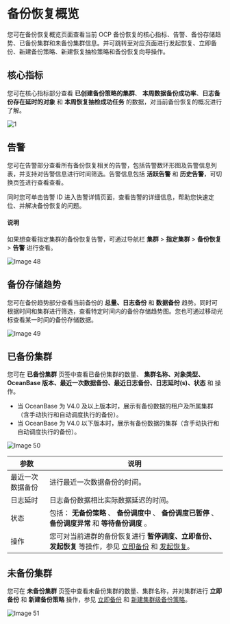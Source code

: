 # 备份恢复概览

您可在备份恢复概览页面查看当前 OCP 备份恢复的核心指标、告警、备份存储趋势、已备份集群和未备份集群信息。并可跳转至对应页面进行发起恢复、立即备份、新建备份策略、新建恢复抽检策略和备份恢复向导操作。

## 核心指标

您可在核心指标部分查看 **已创建备份策略的集群**、 **本周数据备份成功率**、**日志备份存在延时的对象** 和 **本周恢复抽检成功任务** 的数据，对当前备份恢复的概况进行了解。

![1](https://obbusiness-private.oss-cn-shanghai.aliyuncs.com/doc/img/ocp/401/%E6%A0%B8%E5%BF%83%E6%8C%87%E6%A0%871.png)

## 告警

您可在告警部分查看所有备份恢复相关的告警，包括告警数环形图及告警信息列表，并支持对告警信息进行时间筛选。告警信息包括 **活跃告警** 和 **历史告警**，可切换页签进行查看查看。

同时您可单击告警 ID 进入告警详情页面，查看告警的详细信息，帮助您快速定位、并解决备份恢复的问题。

<main id="notice" type='explain'>
  <h4>说明</h4>
  <p>如果想查看指定集群的备份恢复告警，可通过导航栏 <b>集群</b> > <b>指定集群</b> > <b>备份恢复</b> > <b>告警</b> 进行查看。</p>
</main>

![Image 48]()

## 备份存储趋势

您可在备份趋势部分查看当前备份的 **总量、日志备份** 和 **数据备份** 趋势。同时可根据时间和集群进行筛选，查看特定时间内的备份存储趋势图。您也可通过移动光标查看某一时间的备份存储数据。

![Image 49](https://obbusiness-private.oss-cn-shanghai.aliyuncs.com/doc/img/ocp/401/%E5%A4%87%E4%BB%BD%E5%AD%98%E5%82%A8%E8%B6%8B%E5%8A%BF1.png)

## 已备份集群

您可在 **已备份集群** 页签中查看已备份集群的数量、 **集群名称、对象类型、OceanBase 版本、最近一次数据备份、最近日志备份、日志延时(s)、状态** 和 操作。

* 当 OceanBase 为 V4.0 及以上版本时，展示有备份数据的租户及所属集群（含手动执行和自动调度执行的备份）。
* 当 OceanBase 为 V4.0 以下版本时，展示有备份数据的集群（含手动执行和自动调度执行的备份）。

![Image 50](https://obbusiness-private.oss-cn-shanghai.aliyuncs.com/doc/img/ocp/401/%E5%B7%B2%E5%A4%87%E4%BB%BD%E9%9B%86%E7%BE%A41.png)

|    参数|说明   |
|-------|---|
| 最近一次数据备份 | 进行最近一次数据备份的时间。  |
| 日志延时     | 日志备份数据相比实际数据延迟的时间。  |
| 状态       | 包括： **无备份策略** 、 **备份调度中** 、 **备份调度已暂停** 、 **备份调度异常** 和 **等待备份调度** 。 |
| 操作  | 您可对当前进群的备份恢复进行 **暂停调度、立即备份、发起恢复** 等操作，参见 [立即备份](400.backup-now/100.back-up-cluster-now.md) 和 [发起恢复](../1100.backup-and-restoration-functions/700.initiate-a-recovery-task.md)。 |

## 未备份集群

您可在 **未备份集群** 页签中查看未备份集群的数量、集群名称，并对集群进行 **立即备份** 和 **新建备份策略** 操作，参见 [立即备份](400.backup-now/100.back-up-cluster-now.md) 和 [新建集群级备份策略](500.regular-backup/100.manage-cluster-backup-strategy/100.create-a-cluster-backup-strategy.md)。

![Image 51](https://obbusiness-private.oss-cn-shanghai.aliyuncs.com/doc/img/ocp/421/%E6%9C%AA%E5%A4%87%E4%BB%BD%E9%9B%86%E7%BE%A4.png)
